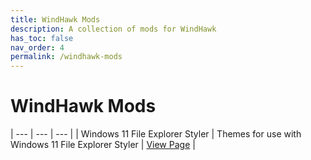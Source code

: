 ```yaml
---
title: WindHawk Mods
description: A collection of mods for WindHawk
has_toc: false
nav_order: 4
permalink: /windhawk-mods
---
```


WindHawk Mods
=======================================


| --- | --- | --- |
| Windows 11 File Explorer Styler | Themes for use with Windows 11 File Explorer Styler | [View Page][Windows11FileExplorerStyler] |  

<!-- ///////////////////////////////////////////////////////////////////////////////////////////////////////////////////////////////////////////////////// -->

[Windows11FileExplorerStyler]: /windhawk-mods/windows-11-file-explorer-styler

<!-- ///////////////////////////////////////////////////////////////////////////////////////////////////////////////////////////////////////////////////// -->
